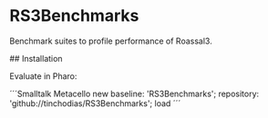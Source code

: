 # RS3Benchmarks
Benchmark suites to profile performance of Roassal3.

## Installation

Evaluate in Pharo:

´´´Smalltalk
Metacello new
	baseline: 'RS3Benchmarks';
	repository: 'github://tinchodias/RS3Benchmarks';
	load
´´´
